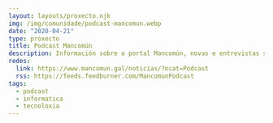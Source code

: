```yaml
---
layout: layouts/proxecto.njk
img: /img/comunidade/podcast-mancomun.webp
date: "2020-04-21"
type: proxecto
title: Podcast Mancomún
description: Información sobre o portal Mancomún, novas e entrevistas sobre o mundo do software libre galego.
redes:
  link: https://www.mancomun.gal/noticias/?ncat=Podcast
  rss: https://feeds.feedburner.com/MancomunPodcast
tags:
  - podcast
  - informatica
  - tecnoloxia
---
```

